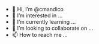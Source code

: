 - 👋 Hi, I’m @cmandico
- 👀 I’m interested in ...
- 🌱 I’m currently learning ...
- 💞️ I’m looking to collaborate on ...
- 📫 How to reach me ...

<!---
cmandico/cmandico is a ✨ special ✨ repository because its `README.md` (this file) appears on your GitHub profile.
You can click the Preview link to take a look at your changes.
--->
